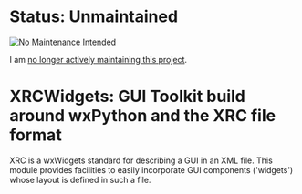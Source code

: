 
Status: Unmaintained
====================

[![No Maintenance Intended](http://unmaintained.tech/badge.svg)](http://unmaintained.tech/)

I am [no longer actively maintaining this project](https://rfk.id.au/blog/entry/archiving-open-source-projects/).


XRCWidgets:   GUI Toolkit build around wxPython and the XRC file format
=======================================================================

XRC is a wxWidgets standard for describing a GUI in an XML file.  This module
provides facilities to easily incorporate GUI components ('widgets') whose
layout is defined in such a file.

